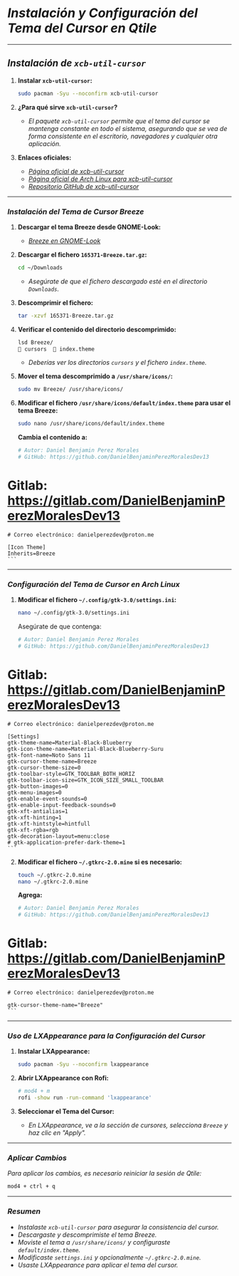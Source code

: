 <!-- Autor: Daniel Benjamin Perez Morales -->
<!-- GitHub: https://github.com/DanielBenjaminPerezMoralesDev13 -->
<!-- Gitlab: https://gitlab.com/DanielBenjaminPerezMoralesDev13 -->
<!-- Correo electrónico: danielperezdev@proton.me -->

# ***Instalación y Configuración del Tema del Cursor en Qtile***

---

## ***Instalación de `xcb-util-cursor`***

1. **Instalar `xcb-util-cursor`:**

    ```bash
    sudo pacman -Syu --noconfirm xcb-util-cursor
    ```

2. **¿Para qué sirve `xcb-util-cursor`?**

    - *El paquete `xcb-util-cursor` permite que el tema del cursor se mantenga constante en todo el sistema, asegurando que se vea de forma consistente en el escritorio, navegadores y cualquier otra aplicación.*

3. **Enlaces oficiales:**
   - *[Página oficial de xcb-util-cursor](https://xcb.freedesktop.org/ "https://xcb.freedesktop.org/")*
   - *[Página oficial de Arch Linux para xcb-util-cursor](https://archlinux.org/packages/extra/x86_64/xcb-util-cursor/ "https://archlinux.org/packages/extra/x86_64/xcb-util-cursor/")*
   - *[Repositorio GitHub de xcb-util-cursor](https://github.com/freedesktop/xcb-util-cursor "https://github.com/freedesktop/xcb-util-cursor")*

---

### ***Instalación del Tema de Cursor Breeze***

1. **Descargar el tema Breeze desde GNOME-Look:**
   - *[Breeze en GNOME-Look](https://www.gnome-look.org/p/999927 "https://www.gnome-look.org/p/999927")*

2. **Descargar el fichero `165371-Breeze.tar.gz`:**

    ```bash
    cd ~/Downloads
    ```

    - *Asegúrate de que el fichero descargado esté en el directorio `Downloads`.*

3. **Descomprimir el fichero:**

    ```bash
    tar -xzvf 165371-Breeze.tar.gz
    ```

4. **Verificar el contenido del directorio descomprimido:**

    ```bash
    lsd Breeze/
     cursors   index.theme
    ```

    - *Deberías ver los directorios `cursors` y el fichero `index.theme`.*

5. **Mover el tema descomprimido a `/usr/share/icons/`:**

    ```bash
    sudo mv Breeze/ /usr/share/icons/
    ```

6. **Modificar el fichero `/usr/share/icons/default/index.theme` para usar el tema Breeze:**

    ```bash
    sudo nano /usr/share/icons/default/index.theme
    ```

    **Cambia el contenido a:**

    ```ini
    # Autor: Daniel Benjamin Perez Morales
    # GitHub: https://github.com/DanielBenjaminPerezMoralesDev13
# Gitlab: https://gitlab.com/DanielBenjaminPerezMoralesDev13
    # Correo electrónico: danielperezdev@proton.me

    [Icon Theme]
    Inherits=Breeze
    ```

---

### ***Configuración del Tema de Cursor en Arch Linux***

1. **Modificar el fichero `~/.config/gtk-3.0/settings.ini`:**

    ```bash
    nano ~/.config/gtk-3.0/settings.ini
    ```

    Asegúrate de que contenga:

    ```ini
    # Autor: Daniel Benjamin Perez Morales
    # GitHub: https://github.com/DanielBenjaminPerezMoralesDev13
# Gitlab: https://gitlab.com/DanielBenjaminPerezMoralesDev13
    # Correo electrónico: danielperezdev@proton.me

    [Settings]
    gtk-theme-name=Material-Black-Blueberry
    gtk-icon-theme-name=Material-Black-Blueberry-Suru
    gtk-font-name=Noto Sans 11
    gtk-cursor-theme-name=Breeze
    gtk-cursor-theme-size=0
    gtk-toolbar-style=GTK_TOOLBAR_BOTH_HORIZ
    gtk-toolbar-icon-size=GTK_ICON_SIZE_SMALL_TOOLBAR
    gtk-button-images=0
    gtk-menu-images=0
    gtk-enable-event-sounds=0
    gtk-enable-input-feedback-sounds=0
    gtk-xft-antialias=1
    gtk-xft-hinting=1
    gtk-xft-hintstyle=hintfull
    gtk-xft-rgba=rgb
    gtk-decoration-layout=menu:close
    # gtk-application-prefer-dark-theme=1
    ```

2. **Modificar el fichero `~/.gtkrc-2.0.mine` si es necesario:**

    ```bash
    touch ~/.gtkrc-2.0.mine
    nano ~/.gtkrc-2.0.mine
    ```

    **Agrega:**

    ```ini
    # Autor: Daniel Benjamin Perez Morales
    # GitHub: https://github.com/DanielBenjaminPerezMoralesDev13
# Gitlab: https://gitlab.com/DanielBenjaminPerezMoralesDev13
    # Correo electrónico: danielperezdev@proton.me

    gtk-cursor-theme-name="Breeze"
    ```

---

### ***Uso de LXAppearance para la Configuración del Cursor***

1. **Instalar LXAppearance:**

    ```bash
    sudo pacman -Syu --noconfirm lxappearance
    ```

2. **Abrir LXAppearance con Rofi:**

    ```bash
    # mod4 + m
    rofi -show run -run-command 'lxappearance'
    ```

3. **Seleccionar el Tema del Cursor:**
    - *En LXAppearance, ve a la sección de cursores, selecciona `Breeze` y haz clic en "Apply".*

---

### ***Aplicar Cambios***

*Para aplicar los cambios, es necesario reiniciar la sesión de Qtile:*

```bash
mod4 + ctrl + q
```

---

### ***Resumen***

- *Instalaste `xcb-util-cursor` para asegurar la consistencia del cursor.*
- *Descargaste y descomprimiste el tema Breeze.*
- *Moviste el tema a `/usr/share/icons/` y configuraste `default/index.theme`.*
- *Modificaste `settings.ini` y opcionalmente `~/.gtkrc-2.0.mine`.*
- *Usaste LXAppearance para aplicar el tema del cursor.*
